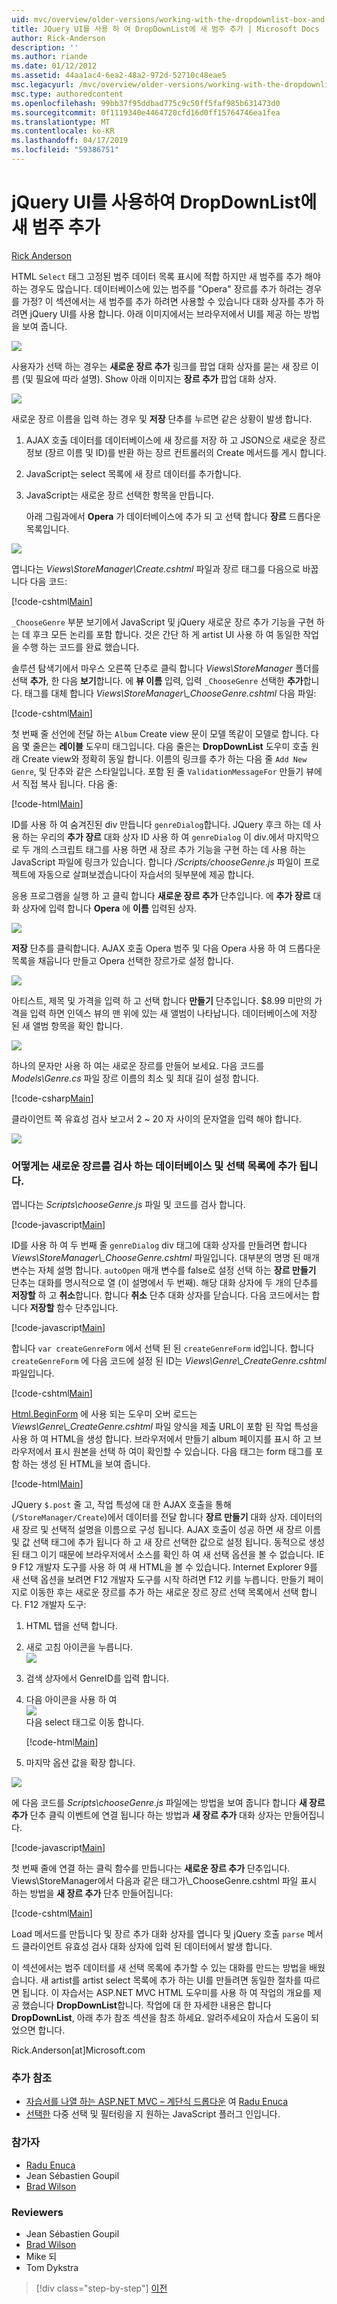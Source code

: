 ```yaml
---
uid: mvc/overview/older-versions/working-with-the-dropdownlist-box-and-jquery/adding-a-new-category-to-the-dropdownlist-using-jquery-ui
title: JQuery UI를 사용 하 여 DropDownList에 새 범주 추가 | Microsoft Docs
author: Rick-Anderson
description: ''
ms.author: riande
ms.date: 01/12/2012
ms.assetid: 44aa1ac4-6ea2-48a2-972d-52710c48eae5
msc.legacyurl: /mvc/overview/older-versions/working-with-the-dropdownlist-box-and-jquery/adding-a-new-category-to-the-dropdownlist-using-jquery-ui
msc.type: authoredcontent
ms.openlocfilehash: 99bb37f95ddbad775c9c50ff5faf985b631473d0
ms.sourcegitcommit: 0f1119340e4464720cfd16d0ff15764746ea1fea
ms.translationtype: MT
ms.contentlocale: ko-KR
ms.lasthandoff: 04/17/2019
ms.locfileid: "59386751"
---
```

# <a name="adding-a-new-category-to-the-dropdownlist-using-jquery-ui"></a>jQuery UI를 사용하여 DropDownList에 새 범주 추가

[Rick Anderson]((https://twitter.com/RickAndMSFT))

HTML `Select` 태그 고정된 범주 데이터 목록 표시에 적합 하지만 새 범주를 추가 해야 하는 경우도 많습니다. 데이터베이스에 있는 범주를 "Opera" 장르를 추가 하려는 경우를 가정? 이 섹션에서는 새 범주를 추가 하려면 사용할 수 있습니다 대화 상자를 추가 하려면 jQuery UI를 사용 합니다. 아래 이미지에서는 브라우저에서 UI를 제공 하는 방법을 보여 줍니다.

![](adding-a-new-category-to-the-dropdownlist-using-jquery-ui/_static/image1.png)

사용자가 선택 하는 경우는 **새로운 장르 추가** 링크를 팝업 대화 상자를 묻는 새 장르 이름 (및 필요에 따라 설명). Show 아래 이미지는 **장르 추가** 팝업 대화 상자.

![](adding-a-new-category-to-the-dropdownlist-using-jquery-ui/_static/image2.png)

새로운 장르 이름을 입력 하는 경우 및 **저장** 단추를 누르면 같은 상황이 발생 합니다.

1. AJAX 호출 데이터를 데이터베이스에 새 장르를 저장 하 고 JSON으로 새로운 장르 정보 (장르 이름 및 ID)를 반환 하는 장르 컨트롤러의 Create 메서드를 게시 합니다.
2. JavaScript는 select 목록에 새 장르 데이터를 추가합니다.
3. JavaScript는 새로운 장르 선택한 항목을 만듭니다.

   아래 그림과에서 **Opera** 가 데이터베이스에 추가 되 고 선택 합니다 **장르** 드롭다운 목록입니다. 

![](adding-a-new-category-to-the-dropdownlist-using-jquery-ui/_static/image3.png)

엽니다는 *Views\StoreManager\Create.cshtml* 파일과 장르 태그를 다음으로 바꿉니다 다음 코드:

[!code-cshtml[Main](adding-a-new-category-to-the-dropdownlist-using-jquery-ui/samples/sample1.cshtml)]

`_ChooseGenre` 부분 보기에서 JavaScript 및 jQuery 새로운 장르 추가 기능을 구현 하는 데 후크 모든 논리를 포함 합니다. 것은 간단 하 게 artist UI 사용 하 여 동일한 작업을 수행 하는 코드를 완료 했습니다.

솔루션 탐색기에서 마우스 오른쪽 단추로 클릭 합니다 *Views\StoreManager* 폴더를 선택 **추가**, 한 다음 **보기**합니다. 에 **뷰 이름** 입력, 입력 `_ChooseGenre` 선택한 **추가**합니다. 태그를 대체 합니다 *Views\StoreManager\\_ChooseGenre.cshtml* 다음 파일:

[!code-cshtml[Main](adding-a-new-category-to-the-dropdownlist-using-jquery-ui/samples/sample2.cshtml)]

첫 번째 줄 선언에 전달 하는 `Album` Create view 문이 모델 똑같이 모델로 합니다. 다음 몇 줄은는 **레이블** 도우미 태그입니다. 다음 줄은는 **DropDownList** 도우미 호출 원래 Create view와 정확히 동일 합니다. 이름의 링크를 추가 하는 다음 줄 `Add New Genre`, 및 단추와 같은 스타일입니다. 포함 된 줄 `ValidationMessageFor` 만들기 뷰에서 직접 복사 됩니다. 다음 줄:

[!code-html[Main](adding-a-new-category-to-the-dropdownlist-using-jquery-ui/samples/sample3.html)]

ID를 사용 하 여 숨겨진된 div 만듭니다 `genreDialog`합니다. JQuery 후크 하는 데 사용 하는 우리의 **추가 장르** 대화 상자 ID 사용 하 여 `genreDialog` 이 div.에서 마지막으로 두 개의 스크립트 태그를 사용 하면 새 장르 추가 기능을 구현 하는 데 사용 하는 JavaScript 파일에 링크가 있습니다. 합니다 */Scripts/chooseGenre.js* 파일이 프로젝트에 자동으로 살펴보겠습니다이 자습서의 뒷부분에 제공 합니다.

응용 프로그램을 실행 하 고 클릭 합니다 **새로운 장르 추가** 단추입니다. 에 **추가 장르** 대화 상자에 입력 합니다 **Opera** 에 **이름** 입력된 상자.

![](adding-a-new-category-to-the-dropdownlist-using-jquery-ui/_static/image4.png)

**저장** 단추를 클릭합니다. AJAX 호출 Opera 범주 및 다음 Opera 사용 하 여 드롭다운 목록을 채웁니다 만들고 Opera 선택한 장르가로 설정 합니다.

![](adding-a-new-category-to-the-dropdownlist-using-jquery-ui/_static/image5.png)

아티스트, 제목 및 가격을 입력 하 고 선택 합니다 **만들기** 단추입니다. $8.99 미만의 가격을 입력 하면 인덱스 뷰의 맨 위에 있는 새 앨범이 나타납니다. 데이터베이스에 저장 된 새 앨범 항목을 확인 합니다.

![](adding-a-new-category-to-the-dropdownlist-using-jquery-ui/_static/image6.png)

하나의 문자만 사용 하 여는 새로운 장르를 만들어 보세요. 다음 코드를 *Models\Genre.cs* 파일 장르 이름의 최소 및 최대 길이 설정 합니다.

[!code-csharp[Main](adding-a-new-category-to-the-dropdownlist-using-jquery-ui/samples/sample4.cs)]

클라이언트 쪽 유효성 검사 보고서 2 ~ 20 자 사이의 문자열을 입력 해야 합니다.

![](adding-a-new-category-to-the-dropdownlist-using-jquery-ui/_static/image7.png)

### <a name="examining-how-a-new-genre-is-added-to-the-database-and-the-select-list"></a>어떻게는 새로운 장르를 검사 하는 데이터베이스 및 선택 목록에 추가 됩니다.

엽니다는 *Scripts\chooseGenre.js* 파일 및 코드를 검사 합니다.

[!code-javascript[Main](adding-a-new-category-to-the-dropdownlist-using-jquery-ui/samples/sample5.js)]

ID를 사용 하 여 두 번째 줄 `genreDialog` div 태그에 대화 상자를 만들려면 합니다 *Views\StoreManager\\_ChooseGenre.cshtml* 파일입니다. 대부분의 명명 된 매개 변수는 자체 설명 합니다. `autoOpen` 매개 변수를 false로 설정 선택 하는 **장르 만들기** 단추는 대화를 명시적으로 열 (이 설명에서 두 번째). 해당 대화 상자에 두 개의 단추를 **저장할** 하 고 **취소**합니다. 합니다 **취소** 단추 대화 상자를 닫습니다. 다음 코드에서는 합니다 **저장할** 함수 단추입니다.

[!code-javascript[Main](adding-a-new-category-to-the-dropdownlist-using-jquery-ui/samples/sample6.js)]

합니다 `var createGenreForm` 에서 선택 된 된 `createGenreForm` id입니다. 합니다 `createGenreForm` 에 다음 코드에 설정 된 ID는 *Views\Genre\\_CreateGenre.cshtml* 파일입니다.

[!code-cshtml[Main](adding-a-new-category-to-the-dropdownlist-using-jquery-ui/samples/sample7.cshtml)]

[Html.BeginForm](https://msdn.microsoft.com/library/dd492714.aspx) 에 사용 되는 도우미 오버 로드는 *Views\Genre\\_CreateGenre.cshtml* 파일 양식을 제출 URL이 포함 된 작업 특성을 사용 하 여 HTML을 생성 합니다. 브라우저에서 만들기 album 페이지를 표시 하 고 브라우저에서 표시 원본을 선택 하 여이 확인할 수 있습니다. 다음 태그는 form 태그를 포함 하는 생성 된 HTML을 보여 줍니다.

[!code-html[Main](adding-a-new-category-to-the-dropdownlist-using-jquery-ui/samples/sample8.html)]

JQuery `$.post` 줄 고, 작업 특성에 대 한 AJAX 호출을 통해 (`/StoreManager/Create`)에서 데이터를 전달 합니다 **장르 만들기** 대화 상자. 데이터의 새 장르 및 선택적 설명을 이름으로 구성 됩니다. AJAX 호출이 성공 하면 새 장르 이름 및 값 선택 태그에 추가 됩니다 하 고 새 장르 선택한 값으로 설정 됩니다. 동적으로 생성 된 태그 이기 때문에 브라우저에서 소스를 확인 하 여 새 선택 옵션을 볼 수 없습니다. IE 9 F12 개발자 도구를 사용 하 여 새 HTML을 볼 수 있습니다. Internet Explorer 9를 새 선택 옵션을 보려면 F12 개발자 도구를 시작 하려면 F12 키를 누릅니다. 만들기 페이지로 이동한 후는 새로운 장르를 추가 하는 새로운 장르 장르 선택 목록에서 선택 합니다. F12 개발자 도구:

1. HTML 탭을 선택 합니다.
2. 새로 고침 아이콘을 누릅니다.  
    ![](adding-a-new-category-to-the-dropdownlist-using-jquery-ui/_static/image8.png)
3. 검색 상자에서 GenreID를 입력 합니다.
4. 다음 아이콘을 사용 하 여   
    ![](adding-a-new-category-to-the-dropdownlist-using-jquery-ui/_static/image9.png)  
   다음 select 태그로 이동 합니다.

    [!code-html[Main](adding-a-new-category-to-the-dropdownlist-using-jquery-ui/samples/sample9.html)]
5. 마지막 옵션 값을 확장 합니다.

![](adding-a-new-category-to-the-dropdownlist-using-jquery-ui/_static/image10.png)

에 다음 코드를 *Scripts\chooseGenre.js* 파일에는 방법을 보여 줍니다 합니다 **새 장르 추가** 단추 클릭 이벤트에 연결 됩니다 하는 방법과 **새 장르 추가** 대화 상자는 만들어집니다.

[!code-javascript[Main](adding-a-new-category-to-the-dropdownlist-using-jquery-ui/samples/sample10.js)]

첫 번째 줄에 연결 하는 클릭 함수를 만듭니다는 **새로운 장르 추가** 단추입니다. Views\StoreManager에서 다음과 같은 태그가\\_ChooseGenre.cshtml 파일 표시 하는 방법을 **새 장르 추가** 단추 만들어집니다:

[!code-cshtml[Main](adding-a-new-category-to-the-dropdownlist-using-jquery-ui/samples/sample11.cshtml)]

Load 메서드를 만듭니다 및 장르 추가 대화 상자를 엽니다 및 jQuery 호출 `parse` 메서드 클라이언트 유효성 검사 대화 상자에 입력 된 데이터에서 발생 합니다.

이 섹션에서는 범주 데이터를 새 선택 목록에 추가할 수 있는 대화를 만드는 방법을 배웠습니다. 새 artist를 artist select 목록에 추가 하는 UI를 만들려면 동일한 절차를 따르면 됩니다. 이 자습서는 ASP.NET MVC HTML 도우미를 사용 하 여 작업의 개요를 제공 했습니다 **DropDownList**합니다. 작업에 대 한 자세한 내용은 합니다 **DropDownList**, 아래 추가 참조 섹션을 참조 하세요. 알려주세요이 자습서 도움이 되었으면 합니다.

Rick.Anderson[at]Microsoft.com

### <a name="additional-references"></a>추가 참조

- [자습서를 나열 하는 ASP.NET MVC – 계단식 드롭다운](https://weblogs.asp.net/raduenuca/archive/2011/03/06/asp-net-mvc-cascading-dropdown-lists-tutorial-part-1-defining-the-problem-and-the-context.aspx) 여 [Radu Enuca](https://weblogs.asp.net/raduenuca/default.aspx)
- [선택한](http://harvesthq.github.com/chosen/) 다중 선택 및 필터링을 지 원하는 JavaScript 플러그 인입니다.

### <a name="contributors"></a>참가자

- [Radu Enuca](https://weblogs.asp.net/raduenuca/default.aspx)
- Jean Sébastien Goupil
- [Brad Wilson](http://bradwilson.typepad.com/)

### <a name="reviewers"></a>Reviewers

- Jean Sébastien Goupil
- [Brad Wilson](http://bradwilson.typepad.com/)
- Mike 되
- Tom Dykstra

> [!div class="step-by-step"]
> [이전](examining-how-aspnet-mvc-scaffolds-the-dropdownlist-helper.md)
